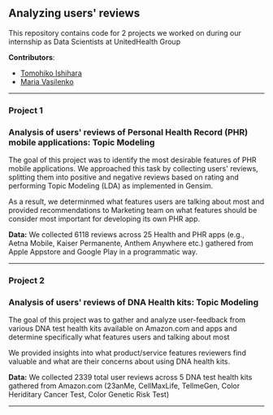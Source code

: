 ## Analyzing users' reviews 

This repository contains code for 2 projects we worked on during our internship as Data Scientists at UnitedHealth Group


__Contributors__:

* [Tomohiko Ishihara](https://github.com/ttishihara/)
* [Maria Vasilenko](https://github.com/mashamasha/)


------------------------------------------------------------------
### Project 1
### Analysis of users' reviews of Personal Health Record (PHR) mobile applications: Topic Modeling

The goal of this project was to identify the most desirable features of PHR mobile applications.
We approached this task by collecting users' reviews, splitting them into positive and negative reviews based on rating and performing Topic Modeling (LDA) as implemented in Gensim.

As a result, we determinmed what features users are talking about most and provided recommendations to Marketing team on what features should be consider most important for developing its own PHR app.

__Data:__
We collected 6118 reviews across 25 Health and PHR apps (e.g., Aetna Mobile, Kaiser Permanente, Anthem Anywhere etc.) gathered from Apple Appstore and Google Play in a programmatic way. 

------------------------------------------------------------------

### Project 2
### Analysis of users' reviews of DNA Health kits: Topic Modeling

The goal of this project was to gather and analyze user-feedback from various DNA test health kits available on Amazon.com and apps and determine specifically what features users and talking about most

We provided insights into what product/service features reviewers find valuable and what are their concerns about using DNA health kits. 

__Data:__
We collected 2339 total user reviews across 5 DNA test health kits gathered from Amazon.com 
(23anMe, CellMaxLife, TellmeGen, Color Heriditary Cancer Test, Color Genetic Risk Test)

------------------------------------------------------------------

